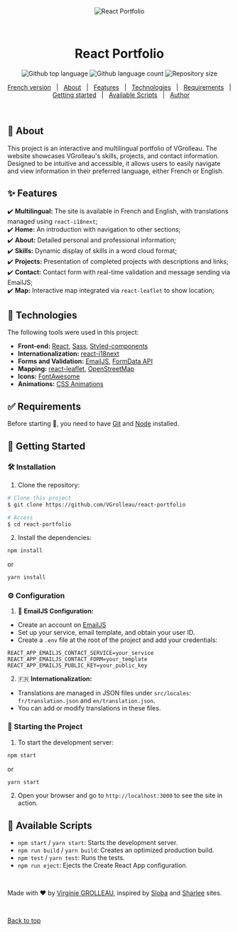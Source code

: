 <div align="center" id="top"> 
  <img src="./.github/app.gif" alt="React Portfolio" />

&#xa0;

  <!-- <a href="https://virginiegrolleau.com">Site</a> -->
</div>

<h1 align="center">React Portfolio</h1>

<p align="center">
  <img alt="Github top language" src="https://img.shields.io/github/languages/top/VGrolleau/react-portfolio?label=JavaScript&color=56BEB8">

  <img alt="Github language count" src="https://img.shields.io/github/languages/count/VGrolleau/react-portfolio?label=Languages&color=56BEB8">

  <img alt="Repository size" src="https://img.shields.io/github/repo-size/VGrolleau/react-portfolio?label=Repo%20Size&color=56BEB8">

  <!-- <img alt="License" src="https://img.shields.io/github/license/VGrolleau/react-portfolio?color=56BEB8"> -->

  <!-- <img alt="Github issues" src="https://img.shields.io/github/issues/VGrolleau/react-portfolio?color=56BEB8" /> -->

  <!-- <img alt="Github forks" src="https://img.shields.io/github/forks/VGrolleau/react-portfolio?color=56BEB8" /> -->

  <!-- <img alt="Github stars" src="https://img.shields.io/github/stars/VGrolleau/react-portfolio?color=56BEB8" /> -->
</p>

<!-- Status -->

<!-- <h4 align="center">
	🚧  React Portfolio 🚀 Under construction...  🚧
</h4>

<hr> -->

<p align="center">
  <a href="./README_FR.md">French version</a> &#xa0; | &#xa0;
  <a href="#dart-about">About</a> &#xa0; | &#xa0;
  <a href="#sparkles-features">Features</a> &#xa0; | &#xa0;
  <a href="#rocket-technologies">Technologies</a> &#xa0; | &#xa0;
  <a href="#white_check_mark-requirements">Requirements</a> &#xa0; | &#xa0;
  <a href="#checkered_flag-getting-started">Getting started</a> &#xa0; | &#xa0;
  <a href="#pushpin-available-scripts">Available Scripts</a> &#xa0; | &#xa0;
  <!-- <a href="#memo-license">License</a> &#xa0; | &#xa0; -->
  <a href="https://github.com/VGrolleau" target="_blank">Author</a>
</p>

<br>

## :dart: About

This project is an interactive and multilingual portfolio of VGrolleau. The website showcases VGrolleau's skills, projects, and contact information. Designed to be intuitive and accessible, it allows users to easily navigate and view information in their preferred language, either French or English.

## :sparkles: Features

:heavy_check_mark: **Multilingual:** The site is available in French and English, with translations managed using `react-i18next`;\
:heavy_check_mark: **Home:** An introduction with navigation to other sections;\
:heavy_check_mark: **About:** Detailed personal and professional information;\
:heavy_check_mark: **Skills:** Dynamic display of skills in a word cloud format;\
:heavy_check_mark: **Projects:** Presentation of completed projects with descriptions and links;\
:heavy_check_mark: **Contact:** Contact form with real-time validation and message sending via EmailJS;\
:heavy_check_mark: **Map:** Interactive map integrated via `react-leaflet` to show location;

## :rocket: Technologies

The following tools were used in this project:

-   **Front-end:** [React](https://react.dev/), [Sass](https://sass-lang.com/), [Styled-components](https://styled-components.com/)
-   **Internationalization:** [react-i18next](https://react.i18next.com/)
-   **Forms and Validation:** [EmailJS](https://www.emailjs.com/), [FormData API](https://developer.mozilla.org/en-US/docs/Web/API/FormData)
-   **Mapping:** [react-leaflet](https://react-leaflet.js.org/), [OpenStreetMap](https://www.openstreetmap.org/#map=6/46.449/2.210)
-   **Icons:** [FontAwesome](https://fontawesome.com/)
-   **Animations:** [CSS Animations](https://developer.mozilla.org/en-US/docs/Web/CSS/CSS_animations/Using_CSS_animations)

## :white_check_mark: Requirements

Before starting :checkered_flag:, you need to have [Git](https://git-scm.com) and [Node](https://nodejs.org/en/) installed.

## :checkered_flag: Getting Started

### :hammer_and_wrench: Installation

1.  Clone the repository:

```bash
# Clone this project
$ git clone https://github.com/VGrolleau/react-portfolio

# Access
$ cd react-portfolio
```

2.  Install the dependencies:

```bash
npm install
```

or

```bash
yarn install
```

### :gear: Configuration

1.  :email: **EmailJS Configuration:**

-   Create an account on [EmailJS](https://www.emailjs.com/)
-   Set up your service, email template, and obtain your user ID.
-   Create a `.env` file at the root of the project and add your credentials:

```env
REACT_APP_EMAILJS_CONTACT_SERVICE=your_service
REACT_APP_EMAILJS_CONTACT_FORM=your_template
REACT_APP_EMAILJS_PUBLIC_KEY=your_public_key
```

2. :fr: **Internationalization:**

-   Translations are managed in JSON files under `src/locales`: `fr/translation.json` and `en/translation.json`.
-   You can add or modify translations in these files.

### :tada: Starting the Project

1.  To start the development server:

```bash
npm start
```

or

```bash
yarn start
```

2.  Open your browser and go to `http://localhost:3000` to see the site in action.

## :pushpin: Available Scripts

-   `npm start` / `yarn start`: Starts the development server.
-   `npm run build` / `yarn build`: Creates an optimized production build.
-   `npm test` / `yarn test`: Runs the tests.
-   `npm run eject`: Ejects the Create React App configuration.

<!-- ## :memo: License

This project is under license from MIT. For more details, see the [LICENSE](LICENSE.md) file. -->

<br>

Made with :heart: by <a href="https://github.com/VGrolleau" target="_blank">Virginie GROLLEAU</a>, inspired by <a href="https://bobangajicsm.github.io/portfolio/index.html" target="_blank">Sloba</a> and <a href="https://itssharl.ee" target="_blank">Sharlee</a> sites.

<br>

<a href="#top">Back to top</a>
